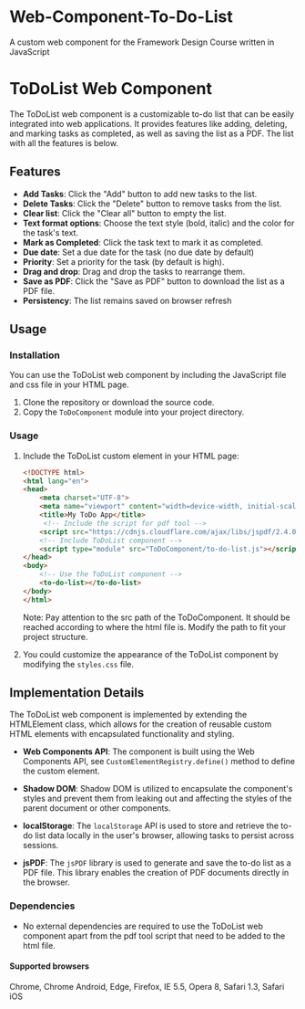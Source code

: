 # Web-Component-To-Do-List
A custom web component for the Framework Design Course written in JavaScript

# ToDoList Web Component

The ToDoList web component is a customizable to-do list that can be easily integrated into web applications. It provides features like adding, deleting, and marking tasks as completed, as well as saving the list as a PDF. The list with all the features is below.

## Features

- **Add Tasks**: Click the "Add" button to add new tasks to the list.
- **Delete Tasks**: Click the "Delete" button to remove tasks from the list.
- **Clear list**: Click the "Clear all" button to empty the list.
- **Text format options**: Choose the text style (bold, italic) and the color for the task's text.
- **Mark as Completed**: Click the task text to mark it as completed.
- **Due date**: Set a due date for the task (no due date by default)
- **Priority**: Set a priority for the task (by default is high).
- **Drag and drop**: Drag and drop the tasks to rearrange them.
- **Save as PDF**: Click the "Save as PDF" button to download the list as a PDF file.
- **Persistency**: The list remains saved on browser refresh

## Usage

### Installation

You can use the ToDoList web component by including the JavaScript file and css file in your HTML page.

1. Clone the repository or download the source code.
2. Copy the `ToDoComponent` module into your project directory.

### Usage

1. Include the ToDoList custom element in your HTML page:

    ```html
    <!DOCTYPE html>
    <html lang="en">
    <head>
        <meta charset="UTF-8">
        <meta name="viewport" content="width=device-width, initial-scale=1.0">
        <title>My ToDo App</title>
         <!-- Include the script for pdf tool -->
        <script src="https://cdnjs.cloudflare.com/ajax/libs/jspdf/2.4.0/jspdf.umd.min.js"></script>
        <!-- Include ToDoList component -->
        <script type="module" src="ToDoComponent/to-do-list.js"></script>
    </head>
    <body>
        <!-- Use the ToDoList component -->
        <to-do-list></to-do-list>
    </body>
    </html>
    ```

    Note: Pay attention to the src path of the ToDoComponent. It should be reached according to where the html file is. Modify the path to fit your project structure.

2. You could customize the appearance of the ToDoList component by modifying the `styles.css` file.

## Implementation Details

The ToDoList web component is implemented by extending the HTMLElement class, which allows for the creation of reusable custom HTML elements with encapsulated functionality and styling.

- **Web Components API**: The component is built using the Web Components API, see `CustomElementRegistry.define()` method to define the custom element.

- **Shadow DOM**: Shadow DOM is utilized to encapsulate the component's styles and prevent them from leaking out and affecting the styles of the parent document or other components.

- **localStorage**: The `localStorage` API is used to store and retrieve the to-do list data locally in the user's browser, allowing tasks to persist across sessions.

- **jsPDF**: The `jsPDF` library is used to generate and save the to-do list as a PDF file. This library enables the creation of PDF documents directly in the browser.
  

### Dependencies

- No external dependencies are required to use the ToDoList web component apart from the pdf tool script that need to be added to the html file.

#### Supported browsers 
Chrome, Chrome Android, Edge, Firefox, IE 5.5, Opera 8, Safari 1.3, Safari iOS
